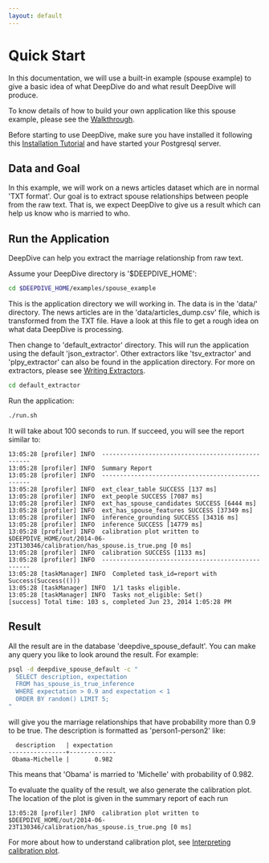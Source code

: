 ```yaml
---
layout: default
---
```


# Quick Start

In this documentation, we will use a built-in example (spouse example) to give a basic idea of what DeepDive do and what result DeepDive will produce.

To know details of how to build your own application like this spouse example, please see the [Walkthrough](walkthrough.html).

Before starting to use DeepDive, make sure you have installed it following this [Installation Tutorial](installation.html) and have started your Postgresql server.

## Data and Goal

In this example, we will work on a news articles dataset which are in normal 'TXT format'. Our goal is to extract spouse relationships between people from the raw text. That is, we expect DeepDive to give us a result which can help us know who is married to who.

## Run the Application

DeepDive can help you extract the marriage relationship from raw text.

Assume your DeepDive directory is '$DEEPDIVE_HOME':

```bash
cd $DEEPDIVE_HOME/examples/spouse_example
```

This is the application directory we will working in. The data is in the 'data/' directory. The news articles are in the 'data/articles_dump.csv' file, which is transformed from the TXT file. Have a look at this file to get a rough idea on what data DeepDive is processing.

Then change to 'default_extractor' directory. This will run the application using the default 'json_extractor'. Other extractors like 'tsv_extractor' and 'plpy_extractor' can also be found in the application directory. For more on extractors, please see [Writing Extractors](extractors.html).

```bash
cd default_extractor
```

Run the application:

```bash
./run.sh
```

It will take about 100 seconds to run. If succeed, you will see the report similar to:

    13:05:28 [profiler] INFO  --------------------------------------------------
    13:05:28 [profiler] INFO  Summary Report
    13:05:28 [profiler] INFO  --------------------------------------------------
    13:05:28 [profiler] INFO  ext_clear_table SUCCESS [137 ms]
    13:05:28 [profiler] INFO  ext_people SUCCESS [7087 ms]
    13:05:28 [profiler] INFO  ext_has_spouse_candidates SUCCESS [6444 ms]
    13:05:28 [profiler] INFO  ext_has_spouse_features SUCCESS [37349 ms]
    13:05:28 [profiler] INFO  inference_grounding SUCCESS [34316 ms]
    13:05:28 [profiler] INFO  inference SUCCESS [14779 ms]
    13:05:28 [profiler] INFO  calibration plot written to $DEEPDIVE_HOME/out/2014-06-23T130346/calibration/has_spouse.is_true.png [0 ms]
    13:05:28 [profiler] INFO  calibration SUCCESS [1133 ms]
    13:05:28 [profiler] INFO  --------------------------------------------------
    13:05:28 [taskManager] INFO  Completed task_id=report with Success(Success(()))
    13:05:28 [taskManager] INFO  1/1 tasks eligible.
    13:05:28 [taskManager] INFO  Tasks not_eligible: Set()
    [success] Total time: 103 s, completed Jun 23, 2014 1:05:28 PM
	
## Result

All the result are in the database 'deepdive_spouse_default'. You can make any query you like to look around the result. For example:

```bash
psql -d deepdive_spouse_default -c "
  SELECT description, expectation
  FROM has_spouse_is_true_inference
  WHERE expectation > 0.9 and expectation < 1
  ORDER BY random() LIMIT 5;
"
```

will give you the marriage relationships that have probability more than 0.9 to be true. The description is formatted as 'person1-person2' like:

```
  description   | expectation 
----------------+-------------
 Obama-Michelle |       0.982 
```

This means that 'Obama' is married to 'Michelle' with probability of 0.982.

To evaluate the quality of the result, we also generate the calibration plot. The location of the plot is given in the summary report of each run

    13:05:28 [profiler] INFO  calibration plot written to $DEEPDIVE_HOME/out/2014-06-23T130346/calibration/has_spouse.is_true.png [0 ms]
	
For more about how to understand calibration plot, see [Interpreting calibration plot](general/calibration.html).